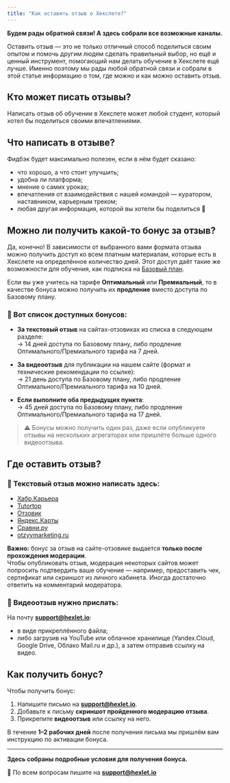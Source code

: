 ```yaml
---
title: "Как оставить отзыв о Хекслете?"
---
```


**Будем рады обратной связи! А здесь собрали все возможные каналы.**

Оставить отзыв — это не только отличный способ поделиться своим опытом и помочь другим людям сделать правильный выбор, но ещё и ценный инструмент, помогающий нам делать обучение в Хекслете ещё лучше. Именно поэтому мы рады любой обратной связи и собрали в этой статье информацию о том, где можно и как можно оставить отзыв.

## Кто может писать отзывы?

Написать отзыв об обучении в Хекслете может любой студент, который хотел бы поделиться своими впечатлениями.

## Что написать в отзыве?

Фидбэк будет максимально полезен, если в нём будет сказано:

- что хорошо, а что стоит улучшить;
- удобна ли платформа;
- мнение о самих уроках;
- впечатления от взаимодействия с нашей командой — куратором, наставником, карьерным треком;
- любая другая информация, которой вы хотели бы поделиться 🙂

## Можно ли получить какой-то бонус за отзыв?

Да, конечно! В зависимости от выбранного вами формата отзыва можно получить доступ ко всем платным материалам, которые есть в Хекслете на определённое количество дней. Этот доступ даёт такие же возможности для обучения, как подписка на [Базовый план](https://help.hexlet.io/article/20459).

Если вы уже учитесь на тарифе **Оптимальный** или **Премиальный**, то в качестве бонуса можно получить их **продление** вместо доступа по Базовому плану.

### 📌 Вот список доступных бонусов:

- **За текстовый отзыв** на сайтах-отзовиках из списка в следующем разделе:  
  → 14 дней доступа по Базовому плану, либо продление Оптимального/Премиального тарифа на 7 дней.

- **За видеоотзыв** для публикации на нашем сайте (формат и технические рекомендации по ссылке):  
  → 21 день доступа по Базовому плану, либо продление Оптимального/Премиального тарифа на 10 дней.

- **Если выполните оба предыдущих пункта**:  
  → 45 дней доступа по Базовому плану, либо продление Оптимального/Премиального тарифа на 17 дней.

> ⚠️ Бонусы можно получить один раз, даже если опубликуете отзывы на нескольких агрегаторах или пришлёте больше одного видеоотзыва.

## Где оставить отзыв?

### 📝 Текстовый отзыв можно написать здесь:

- [Хабр.Карьера](https://career.habr.com/education_centers/3-hekslet/active_courses)  
- [Tutortop](http://tutortop.ru/school-reviews/hekslet/)  
- [Отзовик](http://otzovik.com/postreview.php)  
- [Яндекс.Карты](https://yandex.ru/profile/124106031878)  
- [Сравни.ру](http://sravni.ru/shkola/hekslet/otzyvy/)  
- [otzyvmarketing.ru](http://otzyvmarketing.ru/hexlet)  

**Важно:** бонус за отзыв на сайте-отзовике выдается **только после прохождения модерации**.  
Чтобы опубликовать отзыв, модерация некоторых сайтов может попросить подтвердить ваше обучение — например, предоставить чек, сертификат или скриншот из личного кабинета. Иногда достаточно ответить на комментарий модератора.

### 🎥 Видеоотзыв нужно прислать:

На почту **support@hexlet.io**:
- в виде прикреплённого файла;
- либо загрузив на YouTube или облачное хранилище (Yandex.Cloud, Google Drive, Облако Mail.ru и др.), а затем отправив ссылку на видео.

## Как получить бонус?

Чтобы получить бонус:

1. Напишите письмо на **support@hexlet.io**.
2. Добавьте к письму **скриншот пройденного модерацию отзыва**.
3. Прикрепите **видеоотзыв** или ссылку на него.

В течение **1–2 рабочих дней** после получения письма мы пришлём вам инструкцию по активации бонуса.

---

**Здесь собраны подробные условия для получения бонуса.**

📩 По всем вопросам пишите на **support@hexlet.io**
      
